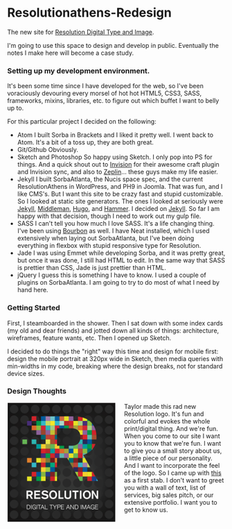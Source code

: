 # Resolutionathens-Redesign

The new site for [Resolution Digital Type and Image](http://www.resolutionathens.com).

I'm going to use this space to design and develop in public. Eventually the notes I make here will become a case study.

### Setting up my development environment.

It's been some time since I have developed for the web, so I've been voraciously devouring every morsel of hot hot HTML5, CSS3, SASS, frameworks, mixins, libraries, etc. to figure out which buffet I want to belly up to.

For this particular project I decided on the following:

* Atom
   I built Sorba in Brackets and I liked it pretty well. I went back to Atom. It's a bit of a toss up, they are both great.
* Git/Github
  Obviously.
* Sketch and Photoshop
   So happy using Sketch. I only pop into PS for things. And a quick shout out to [Invision](https://www.invisionapp.com/) for their awesome craft plugin and Invision sync, and also to [Zeplin](https://zeplin.io/)… these guys make my life easier.
* Jekyll
   I built SorbaAtlanta, the Nucis space spec, and the current ResolutionAthens in WordPress, and PH9 in Joomla. That was fun, and I like CMS's. But I want this site to be crazy fast and stupid customizable. So I looked at static site generators. The ones I looked at seriously were [Jekyll](http://jekyllrb.com), [Middleman](http://middlemanapp.com/), [Hugo](https://gohugo.io/), and [Hammer](http://hammerformac.com/). I decided on [Jekyll](http://www.jekyllrb.com). So far I am happy with that decision, though I need to work out my gulp file.
* SASS
   I can't tell you how much I love SASS. It's a life changing thing. I've been using [Bourbon](http://www.bourbon.io) as well. I have Neat installed, which I used extensively when laying out SorbaAtlanta, but I've been doing everything in flexbox with stupid responsive type for Resolution.
* Jade
   I was using Emmet while developing Sorba, and it was pretty great, but once it was done, I still had HTML to edit. In the same way that SASS is prettier than CSS, Jade is just prettier than HTML.
* jQuery
   I guess this is something I have to know. I used a couple of plugins on SorbaAtlanta. I am going to try to do most of what I need by hand here.

### Getting Started

First, I steamboarded in the shower. Then I sat down with some index cards (my old and dear friends) and jotted down all kinds of things: architecture,  wireframes, feature wants, etc. Then I opened up Sketch.

I decided to do things the "right" way this time and design for mobile first: design the mobile portrait at 320px wide in Sketch, then media queries with min-widths in my code, breaking where the design breaks, not for standard device sizes.

### Design Thoughts

<img src="https://raw.githubusercontent.com/slip/Resolutionathens-Redesign/Add-Navigation-%231/assets/img/resolutionLogo%402x.png" width="250px" style="float: left; margin-right: 20px;"> Taylor made this rad new Resolution logo. It's fun and colorful and evokes the whole print/digital thing. And we're fun. When you come to our site I want you to know that we're fun. I want to give you a small story about us, a little piece of our personality. And I want to incorporate the feel of the logo. So I came up with [this](https://invis.io/5R79J6B8G) as a first stab. I don't want to greet you with a wall of text, list of services, big sales pitch, or our extensive portfolio. I want you to get to know us.
